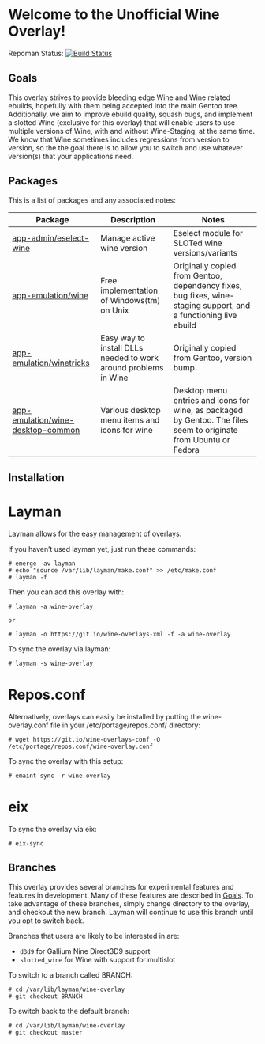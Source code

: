 Welcome to the Unofficial Wine Overlay!
=======================================

Repoman Status: [![Build Status](https://travis-ci.org/NP-Hardass/wine-overlay.svg?branch=slotted_wine)](https://travis-ci.org/NP-Hardass/wine-overlay)

Goals
-----
This overlay strives to provide bleeding edge Wine and Wine related ebuilds,
hopefully with them being accepted into the main Gentoo tree.  Additionally,
we aim to improve ebuild quality, squash bugs, and implement a slotted Wine
(exclusive for this overlay) that will enable users to use multiple
versions of Wine, with and without Wine-Staging, at the same time.  We know
that Wine sometimes includes regressions from version to version, so the
the goal there is to allow you to switch and use whatever version(s) that
your applications need.

Packages
--------

This is a list of packages and any associated notes:

| Package						| Description								| Notes															|
| ----------------------------------------------------- | --------------------------------------------------------------------- | --------------------------------------------------------------------------------------------------------------------- |
| [app-admin/eselect-wine](app-admin/eselect-wine)	| Manage active wine version						| Eselect module for SLOTed wine versions/variants									|
| [app-emulation/wine](app-emulation/wine)		| Free implementation of Windows(tm) on Unix				| Originally copied from Gentoo, dependency fixes, bug fixes, wine-staging support, and a functioning live ebuild	|
| [app-emulation/winetricks](app-emulation/winetricks)	| Easy way to install DLLs needed to work around problems in Wine	| Originally copied from Gentoo, version bump										|
| [app-emulation/wine-desktop-common](app-emulation/wine-desktop-common)| Various desktop menu items and icons for wine		| Desktop menu entries and icons for wine, as packaged by Gentoo. The files seem to originate from Ubuntu or Fedora	|

Installation
------------
Layman
======
Layman allows for the easy management of overlays.

If you haven’t used layman yet, just run these commands:

	# emerge -av layman
	# echo "source /var/lib/layman/make.conf" >> /etc/make.conf
	# layman -f

Then you can add this overlay with:

	# layman -a wine-overlay

	or

	# layman -o https://git.io/wine-overlays-xml -f -a wine-overlay

To sync the overlay via layman:

	# layman -s wine-overlay

Repos.conf
==========

Alternatively, overlays can easily be installed by putting the wine-overlay.conf
file in your /etc/portage/repos.conf/ directory:

	# wget https://git.io/wine-overlays-conf -O /etc/portage/repos.conf/wine-overlay.conf

To sync the overlay with this setup:

	# emaint sync -r wine-overlay


eix
===

To sync the overlay via eix:

	# eix-sync


Branches
--------
This overlay provides several branches for experimental features and
features in development.  Many of these features are described in
[Goals](#Goals). To take advantage of these branches, simply change
directory to the overlay, and checkout the new branch.  Layman will
continue to use this branch until you opt to switch back.

Branches that users are likely to be interested in are:
* `d3d9` for Gallium Nine Direct3D9 support
* `slotted_wine` for Wine with support for multislot

To switch to a branch called BRANCH:

	# cd /var/lib/layman/wine-overlay
	# git checkout BRANCH

To switch back to the default branch:
	
	# cd /var/lib/layman/wine-overlay
	# git checkout master
